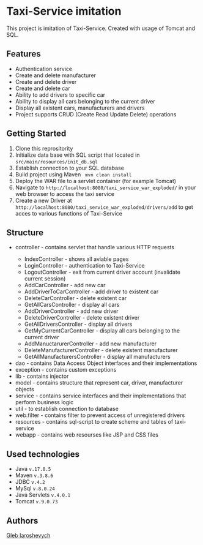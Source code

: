 # Taxi-Service imitation
This project is imitation of Taxi-Service. Created with usage of Tomcat and SQL.
## Features
<ul>
  <li> Authentication service</li>
  <li> Create and delete manufacturer</li>
  <li> Create and delete driver</li>
  <li> Create and delete car</li>
  <li> Ability to add drivers to specific car</li>
  <li> Ability to display all cars belonging to the current driver</li>
  <li> Display all existent cars, manufacturers and drivers</li>
  <li>Project supports CRUD (Create Read Update Delete) operations</li>
</ul>

## Getting Started
<ol>
  <li> Clone this reprositority</li>
  <li> Initialize data base with SQL script that located in <code>src/main/resources/init_db.sql</code></li>
  <li> Establish connection to your SQL database</li>
  <li> Build project using Maven <code> mvn clean install</code></li>
  <li> Deploy the WAR file to a servlet container (for example Tomcat)</li>
  <li> Navigate to <code>http://localhost:8080/taxi_service_war_exploded/</code> in your web browser to access the taxi service</li>
  <li> Create a new Driver at <code>http://localhost:8080/taxi_service_war_exploded/drivers/add</code> to get acces to various functions of Taxi-Service</li>
</ol>

## Structure
<ul>
  <li>controller - contains servlet that handle various HTTP requests</li>
  <ul>
    <li>IndexController - shows all aviable pages</li>
    <li>LoginController - authentication to Taxi-Service</li>
    <li>LogoutController - exit from current driver account (invalidate current session)</li>
    <li>AddCarController - add new car</li>
    <li>AddDriverToCarController - add driver to existent car</li>
    <li>DeleteCarController - delete existent car</li>
    <li>GetAllCarsController - display all cars</li>
    <li>AddDriverController - add new driver</li>
    <li>DeleteDriverController - delete existent driver</li>
    <li>GetAllDriversController - display all drivers</li>
    <li>GetMyCurrentCarController - display all cars belonging to the current driver</li>
    <li>AddManuctarurerController - add new manufacturer</li>
    <li>DeleteManufacturerController - delete existent manufacturer</li>
    <li>GetAllManufacturersController - display all manufacturers</li>
  </ul>
  <li>dao - contains Data Access Object interfaces and their implementations</li>
  <li>exception - contains custom exceptions</li>
  <li>lib - contains injector</li>
  <li>model - contains structure that represent car, driver, manufacturer objects</li>
  <li>service - contains service interfaces and their implementations that perform business logic</li>
  <li>util - to establish connection to database</li>
  <li>web.filter - contains filter to prevent access of unregistered drivers</li>
  <li>resources - contains sql-script to create scheme and tables of taxi-service</li>
  <li>webapp - contains web resourses like JSP and CSS files</li>
</ul>

## Used technologies
<ul>
  <li>Java <code>v.17.0.5</code></li>
  <li>Maven <code>v.3.8.6</code></li>
  <li>JDBC <code>v.4.2</code></li>
  <li>MySql <code>v.8.0.24</code></li>
  <li>Java Servlets <code>v.4.0.1</code></li>
  <li>Tomcat <code>v.9.0.73</code></li>
</ul>

## Authors
<a href="https://github.com/RandomEastEcho">Gleb Iaroshevych</a>
